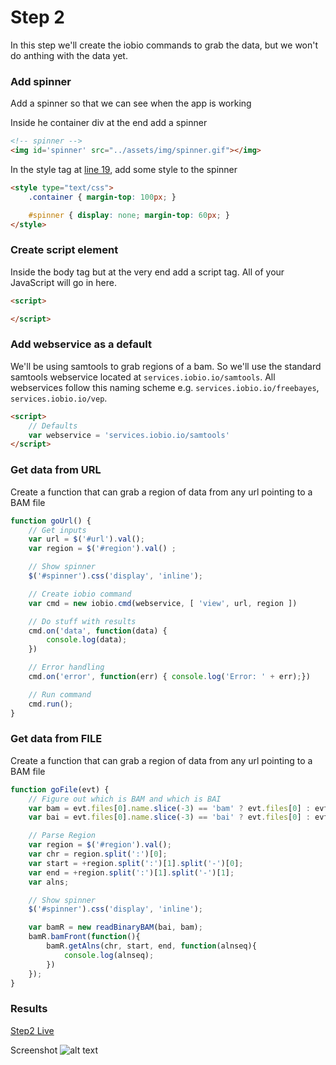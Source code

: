 # Step 2
In this step we'll create the iobio commands to grab the data, but we won't do anthing with the data yet.

### Add spinner
Add a spinner so that we can see when the app is working

Inside he container div at the end add a spinner
```html
<!-- spinner -->
<img id='spinner' src="../assets/img/spinner.gif"></img>
```

In the style tag at [line 19](https://github.com/iobio/example-bamViewer/blob/master/step1/app.step1.html#L19), add some style to the spinner
```html
<style type="text/css">
	.container { margin-top: 100px; }

    #spinner { display: none; margin-top: 60px; }
</style>
```

### Create script element
Inside the body tag but at the very end add a script tag. All of your JavaScript will go in here.

```html
<script>

</script>
```

### Add webservice as a default
We'll be using samtools to grab regions of a bam. So we'll use the standard samtools webservice located at ```services.iobio.io/samtools```. All webservices follow this naming scheme e.g. ```services.iobio.io/freebayes```, ```services.iobio.io/vep```.

```html
<script>
    // Defaults
  	var webservice = 'services.iobio.io/samtools'
</script>
```

### Get data from URL
Create a function that can grab a region of data from any url pointing to a BAM file
```JavaScript
function goUrl() {
    // Get inputs
  	var url = $('#url').val();
    var region = $('#region').val() ;

    // Show spinner
    $('#spinner').css('display', 'inline');

    // Create iobio command
    var cmd = new iobio.cmd(webservice, [ 'view', url, region ])

    // Do stuff with results
    cmd.on('data', function(data) {
        console.log(data);
    })

    // Error handling
    cmd.on('error', function(err) { console.log('Error: ' + err);})

    // Run command
    cmd.run();
}
```

### Get data from FILE
Create a function that can grab a region of data from any url pointing to a BAM file
```JavaScript
function goFile(evt) {
    // Figure out which is BAM and which is BAI
    var bam = evt.files[0].name.slice(-3) == 'bam' ? evt.files[0] : evt.files[1];
    var bai = evt.files[0].name.slice(-3) == 'bai' ? evt.files[0] : evt.files[1];

    // Parse Region
    var region = $('#region').val();
    var chr = region.split(':')[0];
    var start = +region.split(':')[1].split('-')[0];
    var end = +region.split(':')[1].split('-')[1];
    var alns;

    // Show spinner
    $('#spinner').css('display', 'inline');

    var bamR = new readBinaryBAM(bai, bam);
    bamR.bamFront(function(){
        bamR.getAlns(chr, start, end, function(alnseq){
            console.log(alnseq);
        })
    });
}
```

### Results
[Step2 Live](http://iobio.github.io/example-bamViewer/step2/app.step2.html)

Screenshot
![alt text](https://raw.githubusercontent.com/iobio/example-bamViewer/master/assets/img/step2.png)
